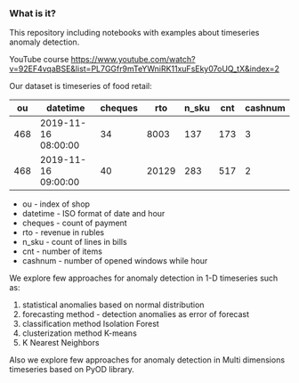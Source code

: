### What is it?

This repository including notebooks with examples about timeseries anomaly detection.

YouTube course https://www.youtube.com/watch?v=92EF4vqaBSE&list=PL7GGfr9mTeYWniRK11xuFsEky07oUQ_tX&index=2

Our dataset is timeseries of food retail:

| ou           | datetime            | cheques | rto   | n_sku | cnt | cashnum |
|--------------|---------------------|---------|-------|-------|-----|---------|
| 468          | 2019-11-16 08:00:00 | 34      | 8003  | 137   | 173 | 3       |
| 468          | 2019-11-16 09:00:00 | 40      | 20129 | 283   | 517 | 2       |

* ou - index of shop
* datetime - ISO format of date and hour
* cheques - count of payment
* rto - revenue in rubles
* n_sku - count of lines in bills
* cnt - number of items
* cashnum - number of opened windows while hour

We explore few approaches for anomaly detection in 1-D timeseries such as:
1. statistical anomalies based on normal distribution
2. forecasting method - detection anomalies as error of forecast
3. classification method Isolation Forest
4. clusterization method K-means
5. K Nearest Neighbors

Also we explore few approaches for anomaly detection in Multi dimensions 
timeseries based on PyOD library.